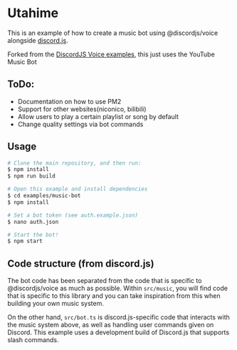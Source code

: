 # Utahime

This is an example of how to create a music bot using @discordjs/voice alongside [discord.js](https://github.com/discordjs/discord.js).

Forked from the [DiscordJS Voice examples](https://github.com/discordjs/voice), this just uses the YouTube Music Bot

## ToDo:
* Documentation on how to use PM2
* Support for other websites(niconico, bilibili)
* Allow users to play a certain playlist or song by default
* Change quality settings via bot commands

## Usage

```bash
# Clone the main repository, and then run:
$ npm install
$ npm run build

# Open this example and install dependencies
$ cd examples/music-bot
$ npm install

# Set a bot token (see auth.example.json)
$ nano auth.json

# Start the bot!
$ npm start
```

## Code structure (from discord.js)

The bot code has been separated from the code that is specific to @discordjs/voice as much as possible. Within `src/music`, you will find code that is specific to this library and you can take inspiration from this when building your own music system.

On the other hand, `src/bot.ts` is discord.js-specific code that interacts with the music system above, as well as handling user commands given on Discord. This example uses a development build of Discord.js that supports slash commands.
